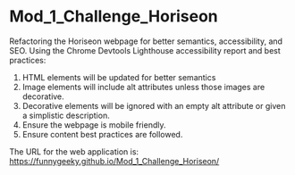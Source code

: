 # Mod_1_Challenge_Horiseon
Refactoring the Horiseon webpage for better semantics, accessibility, and SEO.
Using the Chrome Devtools Lighthouse accessibility report and best practices:
1. HTML elements will be updated for better semantics
2. Image elements will include alt attributes unless those images are decorative.
3. Decorative elements will be ignored with an empty alt attribute or given a simplistic description.
4. Ensure the webpage is mobile friendly.
5. Ensure content best practices are followed.

The URL for the web application is:
https://funnygeeky.github.io/Mod_1_Challenge_Horiseon/
